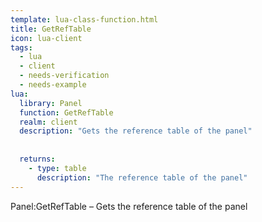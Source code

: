 ```yaml
---
template: lua-class-function.html
title: GetRefTable
icon: lua-client
tags:
  - lua
  - client
  - needs-verification
  - needs-example
lua:
  library: Panel
  function: GetRefTable
  realm: client
  description: "Gets the reference table of the panel"
  
  
  returns:
    - type: table
      description: "The reference table of the panel"
---
```


<div class="lua__search__keywords">
Panel:GetRefTable &#x2013; Gets the reference table of the panel
</div>
